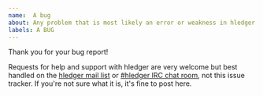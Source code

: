 ```yaml
---
name:  A bug
about: Any problem that is most likely an error or weakness in hledger's software, documentation, web presence, usability etc.
labels: A BUG
---
```


Thank you for your bug report!

Requests for help and support with hledger are very welcome but best handled
on the [hledger mail list](http://list.hledger.org) 
or [#hledger IRC chat room](http://irc.hledger.org),
not this issue tracker.
If you're not sure what it is, it's fine to post here.

